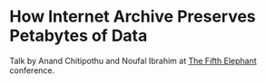 How Internet Archive Preserves Petabytes of Data
================================================

Talk by Anand Chitipothu and Noufal Ibrahim at [The Fifth Elephant][5el] conference.

[5el]: http://fifthelephant.in/


